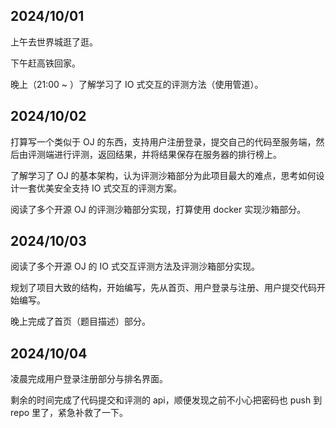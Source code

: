 ## 2024/10/01
上午去世界城逛了逛。

下午赶高铁回家。

晚上（21:00 ~ ）了解学习了 IO 式交互的评测方法（使用管道）。

## 2024/10/02
打算写一个类似于 OJ 的东西，支持用户注册登录，提交自己的代码至服务端，然后由评测端进行评测，返回结果，并将结果保存在服务器的排行榜上。

了解学习了 OJ 的基本架构，认为评测沙箱部分为此项目最大的难点，思考如何设计一套优美安全支持 IO 式交互的评测方案。

阅读了多个开源 OJ 的评测沙箱部分实现，打算使用 docker 实现沙箱部分。

## 2024/10/03
阅读了多个开源 OJ 的 IO 式交互评测方法及评测沙箱部分实现。

规划了项目大致的结构，开始编写，先从首页、用户登录与注册、用户提交代码开始编写。

晚上完成了首页（题目描述）部分。

## 2024/10/04
凌晨完成用户登录注册部分与排名界面。

剩余的时间完成了代码提交和评测的 api，顺便发现之前不小心把密码也 push 到 repo 里了，紧急补救了一下。